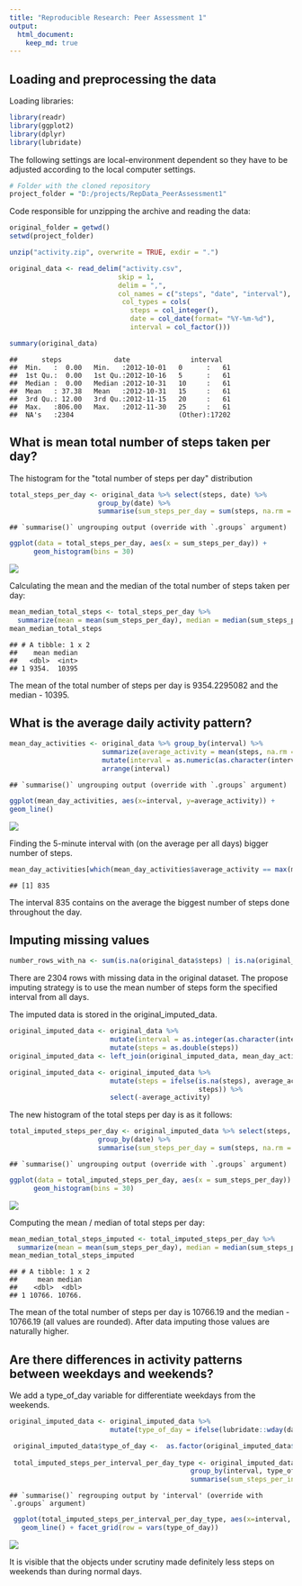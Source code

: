 ```yaml
---
title: "Reproducible Research: Peer Assessment 1"
output: 
  html_document:
    keep_md: true
---
```



## Loading and preprocessing the data

Loading libraries:


```r
library(readr)
library(ggplot2)
library(dplyr)
library(lubridate)
```

The following settings are local-environment dependent so they have to be 
adjusted according to the local computer settings.


```r
# Folder with the cloned repository
project_folder = "D:/projects/RepData_PeerAssessment1"
```

Code responsible for unzipping the archive and reading the data:


```r
original_folder = getwd()
setwd(project_folder)

unzip("activity.zip", overwrite = TRUE, exdir = ".")

original_data <- read_delim("activity.csv", 
                           skip = 1,
                           delim = ",",
                           col_names = c("steps", "date", "interval"),
                            col_types = cols(
                              steps = col_integer(),
                              date = col_date(format= "%Y-%m-%d"),
                              interval = col_factor()))

summary(original_data)
```

```
##      steps             date               interval    
##  Min.   :  0.00   Min.   :2012-10-01   0      :   61  
##  1st Qu.:  0.00   1st Qu.:2012-10-16   5      :   61  
##  Median :  0.00   Median :2012-10-31   10     :   61  
##  Mean   : 37.38   Mean   :2012-10-31   15     :   61  
##  3rd Qu.: 12.00   3rd Qu.:2012-11-15   20     :   61  
##  Max.   :806.00   Max.   :2012-11-30   25     :   61  
##  NA's   :2304                          (Other):17202
```


## What is mean total number of steps taken per day?

The histogram for the "total number of steps per day" distribution


```r
total_steps_per_day <- original_data %>% select(steps, date) %>% 
                      group_by(date) %>%
                      summarise(sum_steps_per_day = sum(steps, na.rm = TRUE)) 
```

```
## `summarise()` ungrouping output (override with `.groups` argument)
```

```r
ggplot(data = total_steps_per_day, aes(x = sum_steps_per_day)) + 
      geom_histogram(bins = 30)
```

![](PA1_template_files/figure-html/sum-steps-histogram-1.png)<!-- -->



Calculating the mean and the median of the total number of steps taken per day:


```r
mean_median_total_steps <- total_steps_per_day %>%
  summarize(mean = mean(sum_steps_per_day), median = median(sum_steps_per_day))
mean_median_total_steps
```

```
## # A tibble: 1 x 2
##    mean median
##   <dbl>  <int>
## 1 9354.  10395
```

The mean of the total number of steps per day is 9354.2295082
and the median -  10395.

## What is the average daily activity pattern?


```r
mean_day_activities <- original_data %>% group_by(interval) %>%
                       summarize(average_activity = mean(steps, na.rm = TRUE)) %>%
                       mutate(interval = as.numeric(as.character(interval))) %>%
                       arrange(interval)
```

```
## `summarise()` ungrouping output (override with `.groups` argument)
```

```r
ggplot(mean_day_activities, aes(x=interval, y=average_activity)) +
geom_line()
```

![](PA1_template_files/figure-html/average_daily_activities-1.png)<!-- -->

Finding the 5-minute interval with (on the average per all days) bigger number of steps.


```r
mean_day_activities[which(mean_day_activities$average_activity == max(mean_day_activities$average_activity) ), ]$interval
```

```
## [1] 835
```

The interval 835  contains on the 
average the biggest number of steps done throughout the day.


## Imputing missing values


```r
number_rows_with_na <- sum(is.na(original_data$steps) | is.na(original_data$date) | is.na(original_data$interval))
```

There are 2304 rows with missing data in the original dataset.
The propose imputing strategy is to use the mean number of steps form the specified interval from all days. 

The imputed data is stored in the original_imputed_data. 

```r
original_imputed_data <- original_data %>%
                         mutate(interval = as.integer(as.character(interval))) %>%
                         mutate(steps = as.double(steps))
original_imputed_data <- left_join(original_imputed_data, mean_day_activities, by="interval")

original_imputed_data <- original_imputed_data %>% 
                         mutate(steps = ifelse(is.na(steps), average_activity, 
                                               steps)) %>%
                         select(-average_activity)
```

The new histogram of the total steps per day is as it follows:


```r
total_imputed_steps_per_day <- original_imputed_data %>% select(steps, date) %>% 
                      group_by(date) %>%
                      summarise(sum_steps_per_day = sum(steps, na.rm = TRUE)) 
```

```
## `summarise()` ungrouping output (override with `.groups` argument)
```

```r
ggplot(data = total_imputed_steps_per_day, aes(x = sum_steps_per_day)) + 
      geom_histogram(bins = 30)
```

![](PA1_template_files/figure-html/sum-steps-histogram-imputed-1.png)<!-- -->

Computing the mean / median of total steps per day: 


```r
mean_median_total_steps_imputed <- total_imputed_steps_per_day %>%
  summarize(mean = mean(sum_steps_per_day), median = median(sum_steps_per_day))
mean_median_total_steps_imputed
```

```
## # A tibble: 1 x 2
##     mean median
##    <dbl>  <dbl>
## 1 10766. 10766.
```


The mean of the total number of steps per day is 10766.19
and the median -  10766.19 (all values are rounded). After data imputing
those values are naturally higher. 

## Are there differences in activity patterns between weekdays and weekends?

We add a type_of_day variable for differentiate weekdays from the weekends.


```r
original_imputed_data <- original_imputed_data %>% 
                         mutate(type_of_day = ifelse(lubridate::wday(date) %in% c(1,7), "WEEKEND", "NORMAL_DAY"))

 original_imputed_data$type_of_day <-  as.factor(original_imputed_data$type_of_day) 
 
 total_imputed_steps_per_interval_per_day_type <- original_imputed_data %>%                                                           select(steps, interval, type_of_day) %>% 
                                             group_by(interval, type_of_day) %>%
                                             summarise(sum_steps_per_interval = sum(steps))
```

```
## `summarise()` regrouping output by 'interval' (override with `.groups` argument)
```

```r
 ggplot(total_imputed_steps_per_interval_per_day_type, aes(x=interval, y=sum_steps_per_interval)) + 
   geom_line() + facet_grid(row = vars(type_of_day))
```

![](PA1_template_files/figure-html/unnamed-chunk-8-1.png)<!-- -->

It is visible that the objects under scrutiny made definitely less steps on weekends than during normal days.
